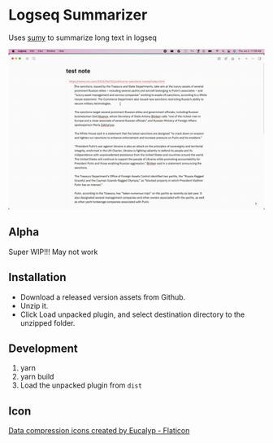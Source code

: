 # Logseq Summarizer

Uses [sumy](https://pypi.org/project/sumy/) to summarize long text in logseq

![demo](./logseq/demo.gif)

## Alpha

Super WIP!!! May not work

## Installation

- Download a released version assets from Github.
- Unzip it.
- Click Load unpacked plugin, and select destination directory to the unzipped folder.

## Development

1. yarn
2. yarn build
3. Load the unpacked plugin from `dist`

## Icon

[Data compression icons created by Eucalyp - Flaticon](https://www.flaticon.com/free-icons/data-compression)

